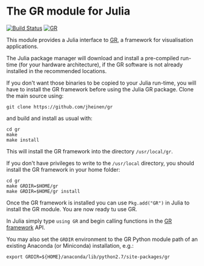 # The GR module for Julia

[![Build Status](https://travis-ci.org/jheinen/GR.jl.svg?branch=master)](https://travis-ci.org/jheinen/GR.jl)
[![GR](http://pkg.julialang.org/badges/GR_release.svg)](http://pkg.julialang.org/?pkg=GR&ver=release)

This module provides a Julia interface to
[GR](http://gr-framework.org/), a framework for
visualisation applications.

The Julia package manager will download and install a pre-compiled
run-time (for your hardware architecture), if the GR software is not
already installed in the recommended locations.

If you don't want those binaries to be copied to your Julia run-time,
you will have to install the GR framework before using the Julia
GR package. Clone the main source using:

    git clone https://github.com/jheinen/gr

and build and install as usual with:

    cd gr
    make
    make install

This will install the GR framework into the directory ``/usr/local/gr``.

If you don't have privileges to write to the ``/usr/local`` directory,
you should install the GR framework in your home folder:

    cd gr
    make GRDIR=$HOME/gr
    make GRDIR=$HOME/gr install

Once the GR framework is installed you can use ``Pkg.add("GR")``
in Julia to install the GR module. You are now ready tu use GR.

In Julia simply type ``using GR`` and begin calling functions
in the [GR framework](http://gr-framework.org/gr.html) API.

You may also set the ``GRDIR`` environment to the GR Python module path
of an existing Anaconda (or Miniconda) installation, e.g.:

    export GRDIR=${HOME}/anaconda/lib/python2.7/site-packages/gr

